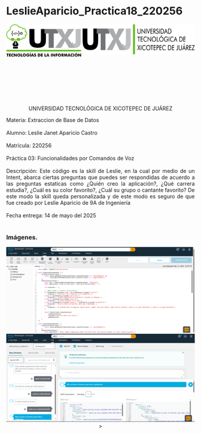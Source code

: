 # LeslieAparicio_Practica18_220256
<div style="display: flex; justify-content: space-between;">
    <img align="left" src="https://github.com/MauricioRL15/Logos_UTXJ/blob/main/LOGO%20TIC.png?raw=true" alt="Imagen 1" width="200" />
    <img align="right" src="https://github.com/MauricioRL15/Logos_UTXJ/blob/main/LOGO%20UTXJ%202019.png?raw=true" alt="Imagen 2" width="300" height="80" />
</div>

<br><br><br><br><br><br>

<p align="center">UNIVERSIDAD TECNOLÓGICA DE XICOTEPEC DE JUÁREZ</p>

<div style="text-align: justify;">
Materia: Extraccion de Base de Datos <br><br>
Alumno: Leslie Janet Aparicio Castro <br><br>
Matrícula: 220256 <br><br>
Práctica 03: Funcionalidades por Comandos de Voz <br><br>
Descripción: 
Este código es la skill de Leslie, en la cual por medio de un Intent, abarca ciertas preguntas que puedes ser respondidas de acuerdo a las preguntas estaticas como ¿Quién creo la aplicación?, ¿Qué carrera estudia?, ¿Cuál es su color favorito?, ¿Cuál su grupo o cantante favorito?
De este modo la skill queda personalizada y de este modo es seguro de que fue creado por Leslie Aparicio de 9A de Ingeniería
<br><br>
Fecha entrega: 14 de mayo del 2025
</div>

<br>

### Imágenes.

<div style="text-align: center">
    <img src="/img/image1.png" alt="Imagen 1"/><br>
<div style="text-align: center">
    <img src="/img/image2.png" alt="Imagen 1"/><br>
><br>
</div>
